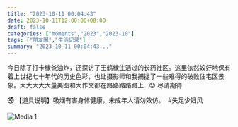 ```yaml
---
title: "2023-10-11 00:04:43"
date: 2023-10-11T12:00:00+08:00
draft: false
categories: ["moments","2023","2023-10"]
tags: ["朋友圈","生活记录"]
summary: "2023-10-11 00:04:43..."
---
```


今日除了打卡棣爸油炸，还探访了王鹤棣生活过的长药社区。这里依然姣好地保有着上世纪七十年代的历史色彩，也让摄影师和我捕捉了一些难得的破败住宅区景象。大大大大大量美图和大作文都在路路路路路上…😓 尽请期待

🚭 【道具说明】吸烟有害身体健康，未成年人请勿效仿。
​
​#失足少妇风

![Media 1](/Moments/photos/2023-10-11/202310110004430.jpg)

